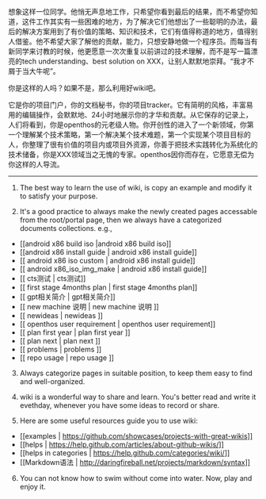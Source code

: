 想象这样一位同学。他悄无声息地工作，只希望你看到最后的结果，而不希望你知道，这件工作其实有一些困难的地方，为了解决它们他想出了一些聪明的办法，最后的解决方案用到了有价值的策略、知识和技术，它们有值得称道的地方，值得别人借鉴。他不希望大家了解他的贡献，能力，只想安静地做一个程序员。而每当有新同学来讨教的时候，他更愿意一次次重复以前讲过的技术理解，而不是写一篇漂亮的tech understanding、best solution on XXX，让别人默默地崇拜。“我才不屑于当大牛呢”。

你是这样的人吗？如果不是，那么利用好wiki吧。

它是你的项目门户，你的文档秘书，你的项目tracker。它有简明的风格，丰富易用的编辑操作，会默默地、24小时地展示你的才华和贡献。从它保存的记录上，人们将看到，你是openthos的元老级人物。你开创性的进入了一个新领域，你第一个理解某个技术策略，第一个解决某个技术难题，第一个实现某个项目目标的人，你整理了很有价值的项目内或项目外资源，你善于把技术实践转化为系统化的技术储备，你是XXX领域当之无愧的专家。openthos因你而存在，它愿意无偿为你这样的人导流。

***
1. The best way to learn the use of wiki, is copy an example and modify it to satisfy your purpose.

2. It's a good practice to always make the newly created pages accessable from the root/portal page, then we always have a categorized documents collections. e.g.,

* [[android x86 build iso |android x86 build iso]]
* [[android x86 install guide | android x86 install guide]]
* [[ android x86 iso custom | android x86 install guide]]
* [[ android x86_iso_img_make | android x86 install guide]]
* [[ cts测试 | cts测试]]
* [[ first stage 4months plan | first stage 4months plan]]
* [[ gpt相关简介 | gpt相关简介]]
* [[ new machine 说明 | new machine 说明 ]]
* [[ newideas | newideas ]]
* [[ openthos user requirement | openthos user requirement]]
* [[ plan first year | plan first year ]]
* [[ plan next | plan next ]]
* [[ problems | problems ]]
* [[ repo usage | repo usage ]]

3. Always categorize pages in suitable position, to keep them easy to find and well-organized.

4. wiki is a wonderful way to share and learn. You's better read and write it evethday, whenever you have some ideas to record or share.

5. Here are some useful resources guide you to use wiki:

* [[examples | https://github.com/showcases/projects-with-great-wikis]]
* [[helps | https://help.github.com/articles/about-github-wikis/]]
* [[helps in categories | https://help.github.com/categories/wiki/]]
* [[Markdown语法 | http://daringfireball.net/projects/markdown/syntax]]

6. You can not know how to swim without come into water. Now, play and enjoy it.